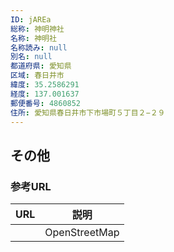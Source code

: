 ```yaml
---
ID: jAREa
総称: 神明神社
名称: 神明社
名称読み: null
別名: null
都道府県: 愛知県
区域: 春日井市
緯度: 35.2586291
経度: 137.001637
郵便番号: 4860852
住所: 愛知県春日井市下市場町５丁目２−２９
---
```


## その他

### 参考URL

| URL | 説明          |
| --- | ------------- |
|     | OpenStreetMap |
